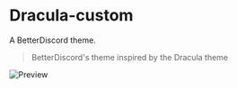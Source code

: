 # Dracula-custom
A BetterDiscord theme.
> BetterDiscord's theme inspired by the Dracula theme

![Preview](https://cdn.discordapp.com/attachments/1083899440554844203/1095995590468452382/image.png)
